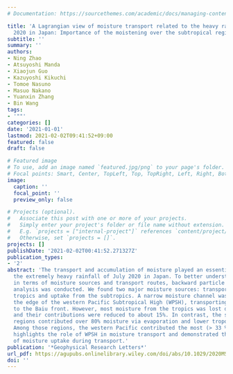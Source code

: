 ```yaml
---
# Documentation: https://sourcethemes.com/academic/docs/managing-content/

title: 'A Lagrangian view of moisture transport related to the heavy rainfall of July
  2020 in Japan: Importance of the moistening over the subtropical regions'
subtitle: ''
summary: ''
authors:
- Ning Zhao
- Atsuyoshi Manda
- Xiaojun Guo
- Kazuyoshi Kikuchi
- Tomoe Nasuno
- Masuo Nakano
- Yuanxin Zhang
- Bin Wang
tags:
- '""'
categories: []
date: '2021-01-01'
lastmod: 2021-02-02T09:41:52+09:00
featured: false
draft: false

# Featured image
# To use, add an image named `featured.jpg/png` to your page's folder.
# Focal points: Smart, Center, TopLeft, Top, TopRight, Left, Right, BottomLeft, Bottom, BottomRight.
image:
  caption: ''
  focal_point: ''
  preview_only: false

# Projects (optional).
#   Associate this post with one or more of your projects.
#   Simply enter your project's folder or file name without extension.
#   E.g. `projects = ["internal-project"]` references `content/project/deep-learning/index.md`.
#   Otherwise, set `projects = []`.
projects: []
publishDate: '2021-02-02T00:41:52.271327Z'
publication_types:
- '2'
abstract: 'The transport and accumulation of moisture played an essential role in
  the extremely heavy rainfall of July 2020 in Japan. To better understand this event
  in terms of moisture sources and transport routes, backward particle trajectory
  analysis was conducted. We found two major moisture sources: transport from the
  tropics and uptake from the subtropics. A narrow moisture channel was found along
  the edge of the western Pacific Subtropical High (WPSH), transporting the moisture
  to the Baiu front. However, most moisture from the tropics was lost due to precipitation,
  and their contributions were reduced to about 15%. In contrast, the subtropical
  regions contributed over 80% moisture via evaporation and lower tropospheric convection.
  Among those regions, the western Pacific contributed the most (> 33 %). This study
  highlights the role of WPSH in moisture transport and demonstrated the importance
  of moisture uptake during transport.'
publication: '*Geophysical Research Letters*'
url_pdf: https://agupubs.onlinelibrary.wiley.com/doi/abs/10.1029/2020MS002058
doi: ''
---
```

